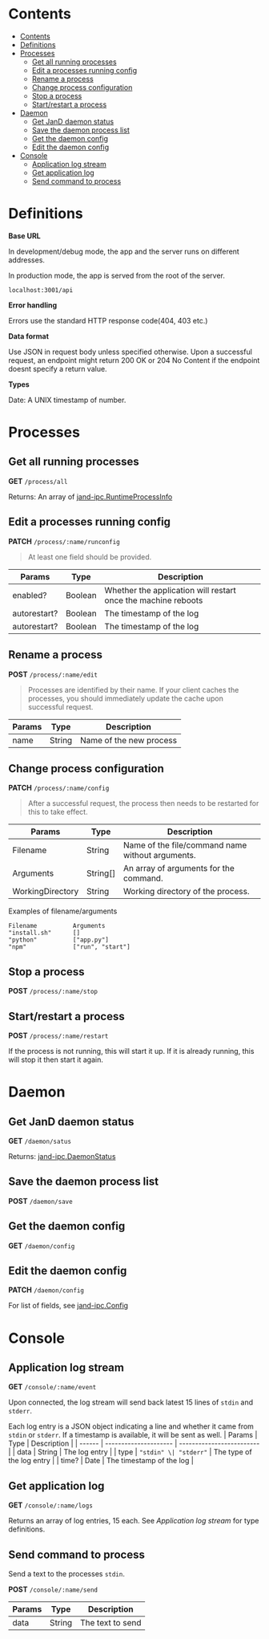 # Contents
- [Contents](#contents)
- [Definitions](#definitions)
- [Processes](#processes)
  - [Get all running processes](#get-all-running-processes)
  - [Edit a processes running config](#edit-a-processes-running-config)
  - [Rename a process](#rename-a-process)
  - [Change process configuration](#change-process-configuration)
  - [Stop a process](#stop-a-process)
  - [Start/restart a process](#startrestart-a-process)
- [Daemon](#daemon)
  - [Get JanD daemon status](#get-jand-daemon-status)
  - [Save the daemon process list](#save-the-daemon-process-list)
  - [Get the daemon config](#get-the-daemon-config)
  - [Edit the daemon config](#edit-the-daemon-config)
- [Console](#console)
  - [Application log stream](#application-log-stream)
  - [Get application log](#get-application-log)
  - [Send command to process](#send-command-to-process)

# Definitions

**Base URL**

In development/debug mode, the app and the server runs on different addresses.

In production mode, the app is served from the root of the server.
```
localhost:3001/api
```

**Error handling**

Errors use the standard HTTP response code(404, 403 etc.)

**Data format**

Use JSON in request body unless specified otherwise. Upon a successful request, an endpoint might return 200 OK or 204 No Content if the endpoint doesnt specify a return value.

**Types**

Date: A UNIX timestamp of number.

# Processes

## Get all running processes

**GET** `/process/all`

Returns: An array of [jand-ipc.RuntimeProcessInfo](https://github.com/skybird23333/jand-ipc#runtimeprocessinfo--object)

## Edit a processes running config

**PATCH** `/process/:name/runconfig`

> At least one field should be provided.

| Params       | Type    | Description                                                   |
| ------------ | ------- | ------------------------------------------------------------- |
| enabled?     | Boolean | Whether the application will restart once the machine reboots |
| autorestart? | Boolean | The timestamp of the log                                      |
| autorestart? | Boolean | The timestamp of the log                                      |

## Rename a process
**POST** `/process/:name/edit`
> Processes are identified by their name. If your client caches the processes, you should immediately update the cache upon successful request.

| Params | Type   | Description             |
| ------ | ------ | ----------------------- |
| name   | String | Name of the new process |

## Change process configuration

**PATCH** `/process/:name/config`

> After a successful request, the process then needs to be restarted for this to take effect.

| Params           | Type     | Description                                      |
| ---------------- | -------- | ------------------------------------------------ |
| Filename         | String   | Name of the file/command name without arguments. |
| Arguments        | String[] | An array of arguments for the command.           |
| WorkingDirectory | String   | Working directory of the process.                |

Examples of filename/arguments

```
Filename          Arguments
"install.sh"      []
"python"          ["app.py"]
"npm"             ["run", "start"]
```


## Stop a process

**POST** `/process/:name/stop`


## Start/restart a process

**POST** `/process/:name/restart`

If the process is not running, this will start it up. If it is already running, this will stop it then start it again.

# Daemon

## Get JanD daemon status

**GET** `/daemon/satus`

Returns: [jand-ipc.DaemonStatus](https://github.com/skybird23333/jand-ipc#daemonstatus--object)

## Save the daemon process list

**POST** `/daemon/save`

## Get the daemon config
**GET** `/daemon/config`

## Edit the daemon config

**PATCH** `/daemon/config`

For list of fields, see [jand-ipc.Config](https://github.com/skybird23333/jand-ipc#config--object)

# Console

## Application log stream

**GET** `/console/:name/event`

Upon connected, the log stream will send back latest 15 lines of `stdin` and `stderr`.

Each log entry is a JSON object indicating a line and whether it came from `stdin` or `stderr`. If a timestamp is available, it will be sent as well.
| Params | Type                  | Description               |
| ------ | --------------------- | ------------------------- |
| data   | String                | The log entry             |
| type   | `"stdin" \| "stderr"` | The type of the log entry |
| time?  | Date                  | The timestamp of the log  |

## Get application log

**GET** `/console/:name/logs`

Returns an array of log entries, 15 each. See *Application log stream* for type definitions.

## Send command to process

Send a text to the processes `stdin`.

**POST** `/console/:name/send`

| Params | Type   | Description      |
| ------ | ------ | ---------------- |
| data   | String | The text to send |